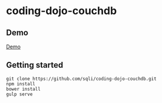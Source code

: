 # coding-dojo-couchdb

## Demo

[Demo](http://sqli.github.io/coding-dojo-couchdb)

## Getting started

    git clone https://github.com/sqli/coding-dojo-couchdb.git
    npm install
    bower install
    gulp serve